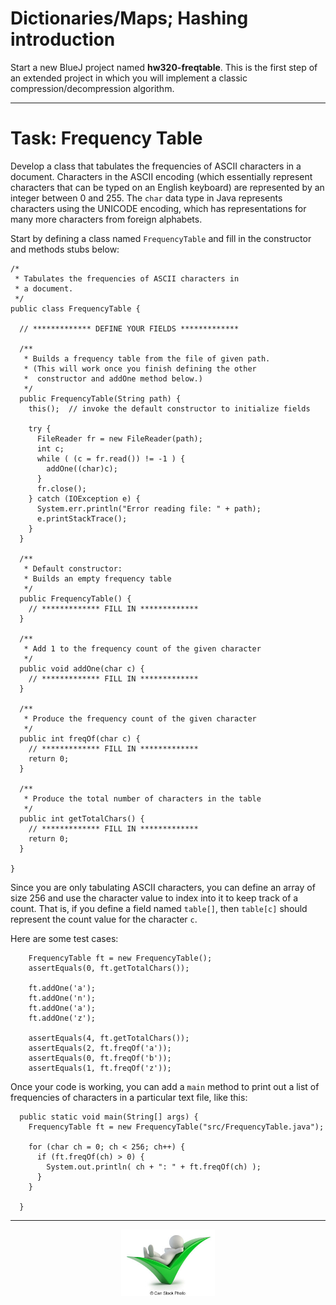 # Dictionaries/Maps; Hashing introduction

Start a new BlueJ project named **hw320-freqtable**. This is the first step of an extended project in which you will implement a classic compression/decompression algorithm.

---

# Task: Frequency Table

Develop a class that tabulates the frequencies of ASCII characters in a document. Characters in the ASCII encoding (which essentially represent characters that can be typed on an English keyboard) are represented by an integer between 0 and 255. The `char` data type in Java represents characters using the UNICODE encoding, which has representations for many more characters from foreign alphabets. 

Start by defining a class named `FrequencyTable` and fill in the constructor and methods stubs below:

```
/*
 * Tabulates the frequencies of ASCII characters in
 * a document.
 */
public class FrequencyTable {

  // ************* DEFINE YOUR FIELDS *************

  /**
   * Builds a frequency table from the file of given path.
   * (This will work once you finish defining the other
   *  constructor and addOne method below.)
   */
  public FrequencyTable(String path) {
    this();  // invoke the default constructor to initialize fields
    
    try {
      FileReader fr = new FileReader(path);
      int c;
      while ( (c = fr.read()) != -1 ) {
        addOne((char)c);
      }
      fr.close();
    } catch (IOException e) {
      System.err.println("Error reading file: " + path);
      e.printStackTrace();
    }
  }
  
  /**
   * Default constructor:
   * Builds an empty frequency table
   */
  public FrequencyTable() {
    // ************* FILL IN *************
  } 

  /**
   * Add 1 to the frequency count of the given character
   */
  public void addOne(char c) {
    // ************* FILL IN *************
  }

  /** 
   * Produce the frequency count of the given character
   */
  public int freqOf(char c) {
    // ************* FILL IN *************
    return 0;
  }

  /**
   * Produce the total number of characters in the table
   */
  public int getTotalChars() {
    // ************* FILL IN *************
    return 0;
  }

}
```

Since you are only tabulating ASCII characters, you can define an array of size 256 and use the character value to index into it to keep track of a count. That is, if you define a field named `table[]`, then `table[c]` should represent the count value for the character `c`.

Here are some test cases:

```
    FrequencyTable ft = new FrequencyTable();
    assertEquals(0, ft.getTotalChars());
    
    ft.addOne('a');
    ft.addOne('n');
    ft.addOne('a');
    ft.addOne('z');
    
    assertEquals(4, ft.getTotalChars());
    assertEquals(2, ft.freqOf('a'));
    assertEquals(0, ft.freqOf('b'));
    assertEquals(1, ft.freqOf('z'));
```

Once your code is working, you can add a `main` method to print out a list of frequencies of characters in a particular text file, like this:

```
  public static void main(String[] args) {
    FrequencyTable ft = new FrequencyTable("src/FrequencyTable.java");

    for (char ch = 0; ch < 256; ch++) {
      if (ft.freqOf(ch) > 0) {
        System.out.println( ch + ": " + ft.freqOf(ch) );
      }
    }

  }
```

---

<center>
<img src="../../3d-small-people-all-is-well-a-little-man-lies-on-a-big-positive-symbol-drawing_csp25435404.jpg" width="150px"></center>


